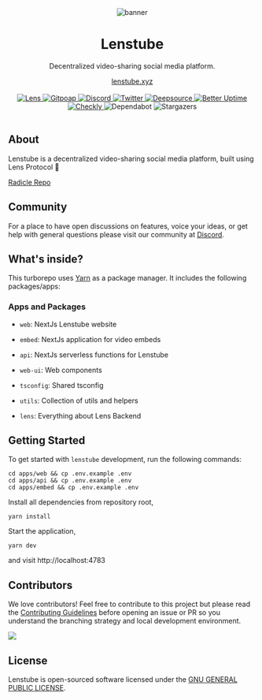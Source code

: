 <div align="center">
    <img src="https://assets.lenstube.xyz/images/brand/banner.png" alt="banner">
    <h1>Lenstube</h1>
    <p>Decentralized video-sharing social media platform.</p>
    <a href="https://lenstube.xyz">lenstube.xyz</a>
</div>
<br>
<div align="center">
    <a href="https://lenstube.xyz/sasicodes.lens">
        <img src="https://lens-badge.vercel.app/api/badge/sasicodes.lens" alt="Lens">
    </a>
    <a href="https://www.gitpoap.io/gh/lenstube-xyz/lenstube">
        <img src="https://public-api.gitpoap.io/v1/repo/lenstube-xyz/lenstube/badge" alt="Gitpoap">
    </a>
    <a href="https://lenstube.xyz/discord">
       <img src="https://img.shields.io/discord/980882088783913010.svg?label=&logo=discord&logoColor=ffffff&color=7389D8&labelColor=6A7EC2" alt="Discord">
    </a>
    <a href="https://twitter.com/lenstubexyz">
        <img src="https://img.shields.io/twitter/follow/lenstubexyz?label=lenstubexyz&style=flat&logo=twitter&color=1DA1F2" alt="Twitter">
    </a>
    <a href="https://deepsource.io/gh/lenstube-xyz/lenstube">
        <img src="https://deepsource.io/gh/lenstube-xyz/lenstube.svg/?label=active+issues&show_trend=true" alt="Deepsource">
    </a>
     <a href="https://status.lenstube.xyz">
        <img src="https://betteruptime.com/status-badges/v1/monitor/dfaw.svg" alt="Better Uptime">
    </a>
    <a href="https://lenstube.checklyhq.com">
        <img src="https://api.checklyhq.com/v1/badges/checks/2278c22c-37af-4c6a-bebc-b48169fdcc78?style=flat&responseTime=true" alt="Checkly">
    </a>
    <span>
        <img src="https://img.shields.io/badge/dependabot-enabled-025e8c?logo=Dependabot" alt="Dependabot">
    </span>
    <span>
        <img src="https://img.shields.io/github/stars/lenstube-xyz/lenstube" alt="Stargazers">
    </span>
</div>
<br>

## About

Lenstube is a decentralized video-sharing social media platform, built using Lens Protocol 🌿

[Radicle Repo](https://app.radicle.xyz/seeds/pine.radicle.garden/rad:git:hnrkpibaij783apnhxd9bnuw77i15ncizudso)

## Community

For a place to have open discussions on features, voice your ideas, or get help with general questions please visit our community at [Discord](https://lenstube.xyz/discord).

## What's inside?

This turborepo uses [Yarn](https://classic.yarnpkg.com/) as a package manager. It includes the following packages/apps:

### Apps and Packages

- `web`: NextJs Lenstube website
- `embed`: NextJs application for video embeds
- `api`: NextJs serverless functions for Lenstube

- `web-ui`: Web components
- `tsconfig`: Shared tsconfig
- `utils`: Collection of utils and helpers
- `lens`: Everything about Lens Backend

## Getting Started

To get started with `lenstube` development, run the following commands:

```
cd apps/web && cp .env.example .env
cd apps/api && cp .env.example .env
cd apps/embed && cp .env.example .env
```

Install all dependencies from repository root,

```
yarn install
```

Start the application,

```
yarn dev
```

and visit http://localhost:4783

## Contributors

We love contributors! Feel free to contribute to this project but please read the [Contributing Guidelines](CONTRIBUTING.md) before opening an issue or PR so you understand the branching strategy and local development environment.

<a href="https://github.com/lenstube-xyz/lenstube/graphs/contributors">
  <img src="https://contrib.rocks/image?repo=lenstube-xyz/lenstube" />
</a>

## License

Lenstube is open-sourced software licensed under the [GNU GENERAL PUBLIC LICENSE](LICENSE).
